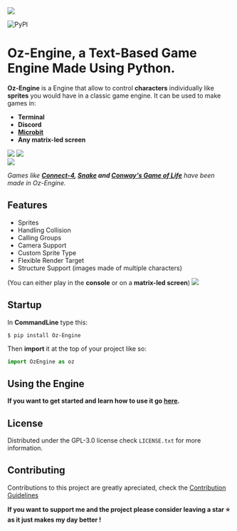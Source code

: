 

                               
![](docs/assets/logo.png)



![PyPI](https://img.shields.io/pypi/v/Oz-Engine?label=Oz-Engine%20pypi)

# Oz-Engine, a **Text-Based Game Engine** Made Using **Python**.

**Oz-Engine** is a Engine that allow to control **characters** individually like **sprites** you would have in a classic game engine.
It can be used to make games in:
* **Terminal**  
* **Discord** 
* [**Microbit**](https://github.com/menitoon/Oz-Engine-Microbit-version)
* **Any matrix-led screen**


![](https://thumbs.gfycat.com/ScientificTatteredCardinal-size_restricted.gif) 
![](https://thumbs.gfycat.com/AcclaimedAlienatedGiraffe-size_restricted.gif)  
![](https://cdn.discordapp.com/attachments/1075772045142528060/1113350382400319508/2023-05-31_07-38-59.gif)

_Games like **[Connect-4](https://github.com/menitoon/Connect-4-with-Oz-Engine), [Snake](https://github.com/menitoon/Snake-Microbit-with-Oz-Engine) and [Conway's Game of Life](https://github.com/menitoon/Conway-s-Game-of-Life-with-Oz-Engine)** have been made in Oz-Engine._

## Features

* Sprites
* Handling Collision 
* Calling Groups 
* Camera Support 
* Custom Sprite Type 
* Flexible Render Target
* Structure Support (images made of multiple characters)

(You can either play in the **console** or on a **matrix-led screen**) 
![](https://cdn.discordapp.com/attachments/958679110316617748/1079378617328468119/2explanation.png)

## Startup

In **CommandLine** type this:

``$ pip install Oz-Engine``
 
 Then **import** it at the top of your project like so:
 ```python 
 import OzEngine as oz 
 ```


## **Using** the **Engine**

******If you want to get started and learn how to use it go [here](https://github.com/menitoon/Oz-Engine/wiki).******


## License

Distributed under the GPL-3.0 license check ``LICENSE.txt`` for more information.

## Contributing 

Contributions to this project are greatly apreciated, check the [Contribution Guidelines](https://github.com/menitoon/Oz-Engine/blob/main/CONTRIBUTING.md)


__If you want to support me and the project please consider leaving a star ⭐  as it just makes my day better !__

